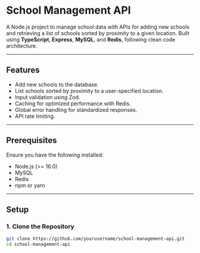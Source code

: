 
# School Management API

A Node.js project to manage school data with APIs for adding new schools and retrieving a list of schools sorted by proximity to a given location. Built using **TypeScript**, **Express**, **MySQL**, and **Redis**, following clean code architecture.

---

## Features
- Add new schools to the database.
- List schools sorted by proximity to a user-specified location.
- Input validation using Zod.
- Caching for optimized performance with Redis.
- Global error handling for standardized responses.
- API rate limiting.

---

## Prerequisites
Ensure you have the following installed:
- Node.js (>= 16.0)
- MySQL
- Redis
- npm or yarn

---

## Setup

### 1. Clone the Repository
```bash
git clone https://github.com/yourusername/school-management-api.git
cd school-management-api
